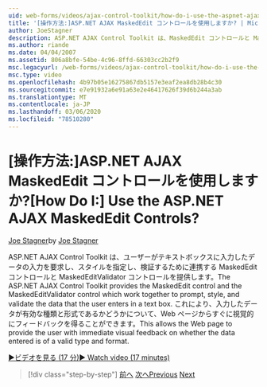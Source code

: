 ```yaml
---
uid: web-forms/videos/ajax-control-toolkit/how-do-i-use-the-aspnet-ajax-maskededit-controls
title: '[操作方法:]ASP.NET AJAX MaskedEdit コントロールを使用しますか? | Microsoft Docs'
author: JoeStagner
description: ASP.NET AJAX Control Toolkit は、MaskedEdit コントロールと MaskedEditValidator コントロールを提供します。このコントロールは、連携して、d...
ms.author: riande
ms.date: 04/04/2007
ms.assetid: 806a8bfe-54be-4c96-8ffd-66303cc2b2f9
msc.legacyurl: /web-forms/videos/ajax-control-toolkit/how-do-i-use-the-aspnet-ajax-maskededit-controls
msc.type: video
ms.openlocfilehash: 4b97b05e16275867db5157e3eaf2ea8db28b4c30
ms.sourcegitcommit: e7e91932a6e91a63e2e46417626f39d6b244a3ab
ms.translationtype: MT
ms.contentlocale: ja-JP
ms.lasthandoff: 03/06/2020
ms.locfileid: "78510280"
---
```

# <a name="how-do-i-use-the-aspnet-ajax-maskededit-controls"></a><span data-ttu-id="476db-104">[操作方法:]ASP.NET AJAX MaskedEdit コントロールを使用しますか?</span><span class="sxs-lookup"><span data-stu-id="476db-104">[How Do I:] Use the ASP.NET AJAX MaskedEdit Controls?</span></span>

<span data-ttu-id="476db-105">[Joe Stagner](https://github.com/JoeStagner)</span><span class="sxs-lookup"><span data-stu-id="476db-105">by [Joe Stagner](https://github.com/JoeStagner)</span></span>

<span data-ttu-id="476db-106">ASP.NET AJAX Control Toolkit は、ユーザーがテキストボックスに入力したデータの入力を要求し、スタイルを指定し、検証するために連携する MaskedEdit コントロールと MaskedEditValidator コントロールを提供します。</span><span class="sxs-lookup"><span data-stu-id="476db-106">The ASP.NET AJAX Control Toolkit provides the MaskedEdit control and the MaskedEditValidator control which work together to prompt, style, and validate the data that the user enters in a text box.</span></span> <span data-ttu-id="476db-107">これにより、入力したデータが有効な種類と形式であるかどうかについて、Web ページからすぐに視覚的にフィードバックを得ることができます。</span><span class="sxs-lookup"><span data-stu-id="476db-107">This allows the Web page to provide the user with immediate visual feedback on whether the data entered is of a valid type and format.</span></span>

[<span data-ttu-id="476db-108">&#9654;ビデオを見る (17 分)</span><span class="sxs-lookup"><span data-stu-id="476db-108">&#9654; Watch video (17 minutes)</span></span>](https://channel9.msdn.com/Blogs/ASP-NET-Site-Videos/how-do-i-use-the-aspnet-ajax-maskededit-controls)

> [!div class="step-by-step"]
> <span data-ttu-id="476db-109">[前へ](how-do-i-use-the-aspnet-ajax-dropdown-control.md)
> [次へ](how-do-i-use-the-aspnet-ajax-mutuallyexclusive-checkbox-extender.md)</span><span class="sxs-lookup"><span data-stu-id="476db-109">[Previous](how-do-i-use-the-aspnet-ajax-dropdown-control.md)
[Next](how-do-i-use-the-aspnet-ajax-mutuallyexclusive-checkbox-extender.md)</span></span>

